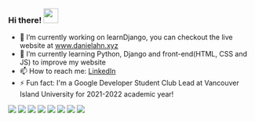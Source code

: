 ### Hi there! <img src="https://raw.githubusercontent.com/MartinHeinz/MartinHeinz/master/wave.gif" width="30px">

- 🔭 I’m currently working on learnDjango, you can checkout the live website at www.danielahn.xyz
- 🌱 I’m currently learning Python, Django and front-end(HTML, CSS and JS) to improve my website
- 📫 How to reach me: [LinkedIn](https://www.linkedin.com/in/daniel-ahn-510)
- ⚡ Fun fact: I'm a Google Developer Student Club Lead at Vancouver Island University for 2021-2022 academic year!

![](https://img.shields.io/badge/OS-ArchLinux-informational?style=flat&logo=archlinux&logoColor=white&color=2bbc8a)
![](https://img.shields.io/badge/Editor-NeoVim-informational?style=flat&logo=neovim&logoColor=white&color=2bbc8a)
![](https://img.shields.io/badge/Code-C++-informational?style=flat&logo=cplusplus&logoColor=white&color=2bbc8a)
![](https://img.shields.io/badge/Shell-Bash-informational?style=flat&logo=gnubash&logoColor=white&color=2bbc8a)
![](https://img.shields.io/badge/Code-Python-informational?style=flat&logo=python&logoColor=white&color=2bbc8a)
![](https://img.shields.io/badge/Tools-Apache-informational?style=flat&logo=Apache&logoColor=white&color=2bbc8a)
![](https://img.shields.io/badge/Tools-Linode-informational?style=flat&logo=Linode&logoColor=white&color=2bbc8a)
![](https://img.shields.io/badge/Tools-Django-informational?style=flat&logo=Django&logoColor=white&color=2bbc8a)

<!--
**dahn510/dahn510** is a ✨ _special_ ✨ repository because its `README.md` (this file) appears on your GitHub profile.

Here are some ideas to get you started:

- 🔭 I’m currently working on ...
- 🌱 I’m currently learning ...
- 👯 I’m looking to collaborate on ...
- 🤔 I’m looking for help with ...
- 💬 Ask me about ...
- 📫 How to reach me: ...
- 😄 Pronouns: ...
- ⚡ Fun fact: ...
-->
